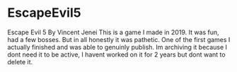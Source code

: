 # EscapeEvil5
Escape Evil 5 By Vincent Jenei
This is a game I made in 2019. It was fun, had a few bosses. But in all honestly it was pathetic. One of the first games I actually finished and was able to genuinly publish. Im archiving it because I dont need it to be active, I havent worked on it for 2 years but dont want to delete it.
